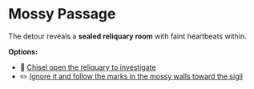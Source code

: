 # Mossy Passage

The detour reveals a **sealed reliquary room** with faint heartbeats within.

**Options:**
- :hammer: [Chisel open the reliquary to investigate](./dock-derelict.md)
- :pencil2: [Ignore it and follow the marks in the mossy walls toward the sigil](./beacon-approach.md)
